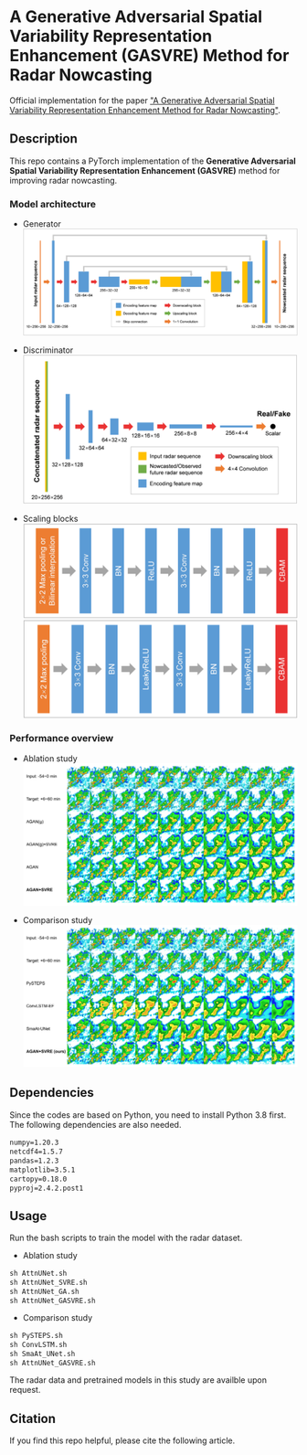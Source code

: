 # A Generative Adversarial Spatial Variability Representation Enhancement (GASVRE) Method for Radar Nowcasting

Official implementation for the paper ["A Generative Adversarial Spatial Variability Representation Enhancement Method for Radar Nowcasting"](https://www.overleaf.com/project/619b412332c8a949224fefaa).

## Description

This repo contains a PyTorch implementation of the **Generative Adversarial Spatial Variability Representation Enhancement (GASVRE)** method for improving radar nowcasting.

### Model architecture

* Generator
![Generator](img/Generator.png)

* Discriminator
![Discriminator](img/Discriminator.png)

* Scaling blocks
![G-ScalingBlock](img/G-ScalingBlock.png)
![D-ScalingBlock](img/D-ScalingBlock.png)

### Performance overview

* Ablation study
![Ablation](img/ablation_vis.jpg)

* Comparison study
![Comparsion](img/comparison_vis.jpg)  

## Dependencies

Since the codes are based on Python, you need to install Python 3.8 first. The following dependencies are also needed.

```pytorch=1.11.0
numpy=1.20.3
netcdf4=1.5.7
pandas=1.2.3
matplotlib=3.5.1
cartopy=0.18.0
pyproj=2.4.2.post1
```

## Usage

Run the bash scripts to train the model with the radar dataset.

* Ablation study

```cd scripts
sh AttnUNet.sh
sh AttnUNet_SVRE.sh
sh AttnUNet_GA.sh
sh AttnUNet_GASVRE.sh
```

* Comparison study

```cd scripts
sh PySTEPS.sh
sh ConvLSTM.sh
sh SmaAt_UNet.sh
sh AttnUNet_GASVRE.sh
```

The radar data and pretrained models in this study are availble upon request.

## Citation

If you find this repo helpful, please cite the following article.
